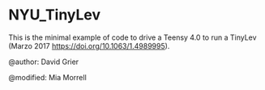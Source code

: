 # NYU_TinyLev

This is the minimal example of code to drive a Teensy 4.0
to run a TinyLev (Marzo 2017 https://doi.org/10.1063/1.4989995). 


@author: David Grier


@modified: Mia Morrell


